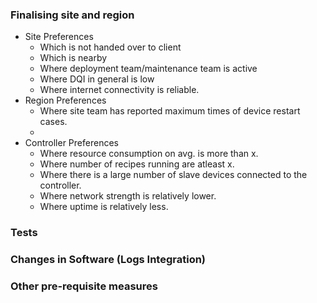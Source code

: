 

### Finalising site and region
- Site Preferences
	- Which is not handed over to client
	- Which is nearby 
	- Where deployment team/maintenance team is active
	- Where DQI in general is low
	- Where internet connectivity is reliable.
- Region Preferences
	- Where site team has reported maximum times of device restart cases. 
	- 
- Controller Preferences
	- Where resource consumption on avg. is more than x. 
	- Where number of recipes running are atleast x. 
	- Where there is a large number of slave devices connected to the controller. 
	- Where network strength is relatively lower. 
	- Where uptime is relatively less. 


### Tests 
### Changes in Software (Logs Integration)
### Other pre-requisite measures
<!--stackedit_data:
eyJoaXN0b3J5IjpbMzM0MTQ5MDM1LC0xMzMwNDQyNTcwXX0=
-->